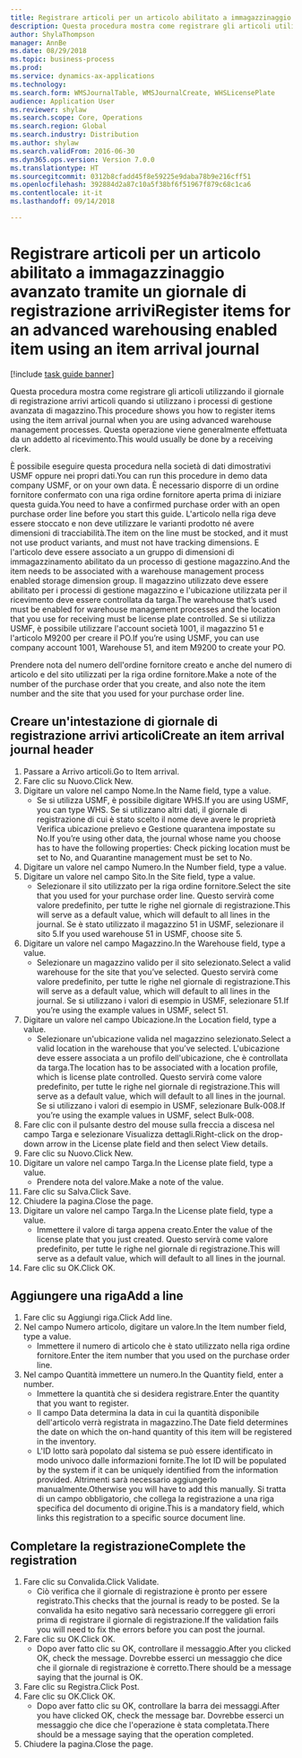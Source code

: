 ```yaml
--- 
title: Registrare articoli per un articolo abilitato a immagazzinaggio avanzato tramite un giornale di registrazione arrivi
description: Questa procedura mostra come registrare gli articoli utilizzando il giornale di registrazione arrivi articoli quando si utilizzano i processi di gestione avanzata di magazzino.
author: ShylaThompson
manager: AnnBe
ms.date: 08/29/2018
ms.topic: business-process
ms.prod: 
ms.service: dynamics-ax-applications
ms.technology: 
ms.search.form: WMSJournalTable, WMSJournalCreate, WHSLicensePlate
audience: Application User
ms.reviewer: shylaw
ms.search.scope: Core, Operations
ms.search.region: Global
ms.search.industry: Distribution
ms.author: shylaw
ms.search.validFrom: 2016-06-30
ms.dyn365.ops.version: Version 7.0.0
ms.translationtype: HT
ms.sourcegitcommit: 0312b8cfadd45f8e59225e9daba78b9e216cff51
ms.openlocfilehash: 392884d2a87c10a5f38bf6f51967f879c68c1ca6
ms.contentlocale: it-it
ms.lasthandoff: 09/14/2018

---
```

# <a name="register-items-for-an-advanced-warehousing-enabled-item-using-an-item-arrival-journal"></a><span data-ttu-id="10340-103">Registrare articoli per un articolo abilitato a immagazzinaggio avanzato tramite un giornale di registrazione arrivi</span><span class="sxs-lookup"><span data-stu-id="10340-103">Register items for an advanced warehousing enabled item using an item arrival journal</span></span>

[!include [task guide banner](../../includes/task-guide-banner.md)]

<span data-ttu-id="10340-104">Questa procedura mostra come registrare gli articoli utilizzando il giornale di registrazione arrivi articoli quando si utilizzano i processi di gestione avanzata di magazzino.</span><span class="sxs-lookup"><span data-stu-id="10340-104">This procedure shows you how to register items using the item arrival journal when you are using advanced warehouse management processes.</span></span> <span data-ttu-id="10340-105">Questa operazione viene generalmente effettuata da un addetto al ricevimento.</span><span class="sxs-lookup"><span data-stu-id="10340-105">This would usually be done by a receiving clerk.</span></span> 

<span data-ttu-id="10340-106">È possibile eseguire questa procedura nella società di dati dimostrativi USMF oppure nei propri dati.</span><span class="sxs-lookup"><span data-stu-id="10340-106">You can run this procedure in demo data company USMF, or on your own data.</span></span> <span data-ttu-id="10340-107">È necessario disporre di un ordine fornitore confermato con una riga ordine fornitore aperta prima di iniziare questa guida.</span><span class="sxs-lookup"><span data-stu-id="10340-107">You need to have a confirmed purchase order with an open purchase order line before you start this guide.</span></span> <span data-ttu-id="10340-108">L'articolo nella riga deve essere stoccato e non deve utilizzare le varianti prodotto né avere dimensioni di tracciabilità.</span><span class="sxs-lookup"><span data-stu-id="10340-108">The item on the line must be stocked, and it must not use product variants, and must not have tracking dimensions.</span></span> <span data-ttu-id="10340-109">E l'articolo deve essere associato a un gruppo di dimensioni di immagazzinamento abilitato da un processo di gestione magazzino.</span><span class="sxs-lookup"><span data-stu-id="10340-109">And the item needs to be associated with a warehouse management process enabled storage dimension group.</span></span> <span data-ttu-id="10340-110">Il magazzino utilizzato deve essere abilitato per i processi di gestione magazzino e l'ubicazione utilizzata per il ricevimento deve essere controllata da targa.</span><span class="sxs-lookup"><span data-stu-id="10340-110">The warehouse that’s used must be enabled for warehouse management processes and the location that you use for receiving must be license plate controlled.</span></span> <span data-ttu-id="10340-111">Se si utilizza USMF, è possibile utilizzare l'account società 1001, il magazzino 51 e l'articolo M9200 per creare il PO.</span><span class="sxs-lookup"><span data-stu-id="10340-111">If you’re using USMF, you can use company account 1001, Warehouse 51, and item M9200 to create your PO.</span></span> 

<span data-ttu-id="10340-112">Prendere nota del numero dell'ordine fornitore creato e anche del numero di articolo e del sito utilizzati per la riga ordine fornitore.</span><span class="sxs-lookup"><span data-stu-id="10340-112">Make a note of the number of the purchase order that you create, and also note the item number and the site that you used for your purchase order line.</span></span>


## <a name="create-an-item-arrival-journal-header"></a><span data-ttu-id="10340-113">Creare un'intestazione di giornale di registrazione arrivi articoli</span><span class="sxs-lookup"><span data-stu-id="10340-113">Create an item arrival journal header</span></span>
1. <span data-ttu-id="10340-114">Passare a Arrivo articoli.</span><span class="sxs-lookup"><span data-stu-id="10340-114">Go to Item arrival.</span></span>
2. <span data-ttu-id="10340-115">Fare clic su Nuovo.</span><span class="sxs-lookup"><span data-stu-id="10340-115">Click New.</span></span>
3. <span data-ttu-id="10340-116">Digitare un valore nel campo Nome.</span><span class="sxs-lookup"><span data-stu-id="10340-116">In the Name field, type a value.</span></span>
    * <span data-ttu-id="10340-117">Se si utilizza USMF, è possibile digitare WHS.</span><span class="sxs-lookup"><span data-stu-id="10340-117">If you are using USMF, you can type WHS.</span></span> <span data-ttu-id="10340-118">Se si utilizzano altri dati, il giornale di registrazione di cui è stato scelto il nome deve avere le proprietà Verifica ubicazione prelievo e Gestione quarantena impostate su No.</span><span class="sxs-lookup"><span data-stu-id="10340-118">If you’re using other data, the journal whose name you choose has to have the following properties: Check picking location must be set to No, and Quarantine management must be set to No.</span></span>  
4. <span data-ttu-id="10340-119">Digitare un valore nel campo Numero.</span><span class="sxs-lookup"><span data-stu-id="10340-119">In the Number field, type a value.</span></span>
5. <span data-ttu-id="10340-120">Digitare un valore nel campo Sito.</span><span class="sxs-lookup"><span data-stu-id="10340-120">In the Site field, type a value.</span></span>
    * <span data-ttu-id="10340-121">Selezionare il sito utilizzato per la riga ordine fornitore.</span><span class="sxs-lookup"><span data-stu-id="10340-121">Select the site that you used for your purchase order line.</span></span> <span data-ttu-id="10340-122">Questo servirà come valore predefinito, per tutte le righe nel giornale di registrazione.</span><span class="sxs-lookup"><span data-stu-id="10340-122">This will serve as a default value, which will default to all lines in the journal.</span></span> <span data-ttu-id="10340-123">Se è stato utilizzato il magazzino 51 in USMF, selezionare il sito 5.</span><span class="sxs-lookup"><span data-stu-id="10340-123">If you used warehouse 51 in USMF, choose site 5.</span></span>  
6. <span data-ttu-id="10340-124">Digitare un valore nel campo Magazzino.</span><span class="sxs-lookup"><span data-stu-id="10340-124">In the Warehouse field, type a value.</span></span>
    * <span data-ttu-id="10340-125">Selezionare un magazzino valido per il sito selezionato.</span><span class="sxs-lookup"><span data-stu-id="10340-125">Select a valid warehouse for the site that you’ve selected.</span></span> <span data-ttu-id="10340-126">Questo servirà come valore predefinito, per tutte le righe nel giornale di registrazione.</span><span class="sxs-lookup"><span data-stu-id="10340-126">This will serve as a default value, which will default to all lines in the journal.</span></span> <span data-ttu-id="10340-127">Se si utilizzano i valori di esempio in USMF, selezionare 51.</span><span class="sxs-lookup"><span data-stu-id="10340-127">If you’re using the example values in USMF, select 51.</span></span>  
7. <span data-ttu-id="10340-128">Digitare un valore nel campo Ubicazione.</span><span class="sxs-lookup"><span data-stu-id="10340-128">In the Location field, type a value.</span></span>
    * <span data-ttu-id="10340-129">Selezionare un'ubicazione valida nel magazzino selezionato.</span><span class="sxs-lookup"><span data-stu-id="10340-129">Select a valid location in the warehouse that you’ve selected.</span></span> <span data-ttu-id="10340-130">L'ubicazione deve essere associata a un profilo dell'ubicazione, che è controllata da targa.</span><span class="sxs-lookup"><span data-stu-id="10340-130">The location has to be associated with a location profile, which is license plate controlled.</span></span> <span data-ttu-id="10340-131">Questo servirà come valore predefinito, per tutte le righe nel giornale di registrazione.</span><span class="sxs-lookup"><span data-stu-id="10340-131">This will serve as a default value, which will default to all lines in the journal.</span></span> <span data-ttu-id="10340-132">Se si utilizzano i valori di esempio in USMF, selezionare Bulk-008.</span><span class="sxs-lookup"><span data-stu-id="10340-132">If you’re using the example values in USMF, select Bulk-008.</span></span>  
8. <span data-ttu-id="10340-133">Fare clic con il pulsante destro del mouse sulla freccia a discesa nel campo Targa e selezionare Visualizza dettagli.</span><span class="sxs-lookup"><span data-stu-id="10340-133">Right-click on the drop-down arrow in the License plate field and then select View details.</span></span>
9. <span data-ttu-id="10340-134">Fare clic su Nuovo.</span><span class="sxs-lookup"><span data-stu-id="10340-134">Click New.</span></span>
10. <span data-ttu-id="10340-135">Digitare un valore nel campo Targa.</span><span class="sxs-lookup"><span data-stu-id="10340-135">In the License plate field, type a value.</span></span>
    * <span data-ttu-id="10340-136">Prendere nota del valore.</span><span class="sxs-lookup"><span data-stu-id="10340-136">Make a note of the value.</span></span>  
11. <span data-ttu-id="10340-137">Fare clic su Salva.</span><span class="sxs-lookup"><span data-stu-id="10340-137">Click Save.</span></span>
12. <span data-ttu-id="10340-138">Chiudere la pagina.</span><span class="sxs-lookup"><span data-stu-id="10340-138">Close the page.</span></span>
13. <span data-ttu-id="10340-139">Digitare un valore nel campo Targa.</span><span class="sxs-lookup"><span data-stu-id="10340-139">In the License plate field, type a value.</span></span>
    * <span data-ttu-id="10340-140">Immettere il valore di targa appena creato.</span><span class="sxs-lookup"><span data-stu-id="10340-140">Enter the value of the license plate that you just created.</span></span> <span data-ttu-id="10340-141">Questo servirà come valore predefinito, per tutte le righe nel giornale di registrazione.</span><span class="sxs-lookup"><span data-stu-id="10340-141">This will serve as a default value, which will default to all lines in the journal.</span></span>  
14. <span data-ttu-id="10340-142">Fare clic su OK.</span><span class="sxs-lookup"><span data-stu-id="10340-142">Click OK.</span></span>

## <a name="add-a-line"></a><span data-ttu-id="10340-143">Aggiungere una riga</span><span class="sxs-lookup"><span data-stu-id="10340-143">Add a line</span></span>
1. <span data-ttu-id="10340-144">Fare clic su Aggiungi riga.</span><span class="sxs-lookup"><span data-stu-id="10340-144">Click Add line.</span></span>
2. <span data-ttu-id="10340-145">Nel campo Numero articolo, digitare un valore.</span><span class="sxs-lookup"><span data-stu-id="10340-145">In the Item number field, type a value.</span></span>
    * <span data-ttu-id="10340-146">Immettere il numero di articolo che è stato utilizzato nella riga ordine fornitore.</span><span class="sxs-lookup"><span data-stu-id="10340-146">Enter the item number that you used on the purchase order line.</span></span>  
3. <span data-ttu-id="10340-147">Nel campo Quantità immettere un numero.</span><span class="sxs-lookup"><span data-stu-id="10340-147">In the Quantity field, enter a number.</span></span>
    * <span data-ttu-id="10340-148">Immettere la quantità che si desidera registrare.</span><span class="sxs-lookup"><span data-stu-id="10340-148">Enter the quantity that you want to register.</span></span>  
    * <span data-ttu-id="10340-149">Il campo Data determina la data in cui la quantità disponibile dell'articolo verrà registrata in magazzino.</span><span class="sxs-lookup"><span data-stu-id="10340-149">The Date field determines the date on which the on-hand quantity of this item will be registered in the inventory.</span></span>  
    * <span data-ttu-id="10340-150">L'ID lotto sarà popolato dal sistema se può essere identificato in modo univoco dalle informazioni fornite.</span><span class="sxs-lookup"><span data-stu-id="10340-150">The lot ID will be populated by the system if it can be uniquely identified from the information provided.</span></span> <span data-ttu-id="10340-151">Altrimenti sarà necessario aggiungerlo manualmente.</span><span class="sxs-lookup"><span data-stu-id="10340-151">Otherwise you will have to add this manually.</span></span> <span data-ttu-id="10340-152">Si tratta di un campo obbligatorio, che collega la registrazione a una riga specifica del documento di origine.</span><span class="sxs-lookup"><span data-stu-id="10340-152">This is a mandatory field, which links this registration to a specific source document line.</span></span>  

## <a name="complete-the-registration"></a><span data-ttu-id="10340-153">Completare la registrazione</span><span class="sxs-lookup"><span data-stu-id="10340-153">Complete the registration</span></span>
1. <span data-ttu-id="10340-154">Fare clic su Convalida.</span><span class="sxs-lookup"><span data-stu-id="10340-154">Click Validate.</span></span>
    * <span data-ttu-id="10340-155">Ciò verifica che il giornale di registrazione è pronto per essere registrato.</span><span class="sxs-lookup"><span data-stu-id="10340-155">This checks that the journal is ready to be posted.</span></span> <span data-ttu-id="10340-156">Se la convalida ha esito negativo sarà necessario correggere gli errori prima di registrare il giornale di registrazione.</span><span class="sxs-lookup"><span data-stu-id="10340-156">If the validation fails you will need to fix the errors before you can post the journal.</span></span>  
2. <span data-ttu-id="10340-157">Fare clic su OK.</span><span class="sxs-lookup"><span data-stu-id="10340-157">Click OK.</span></span>
    * <span data-ttu-id="10340-158">Dopo aver fatto clic su OK, controllare il messaggio.</span><span class="sxs-lookup"><span data-stu-id="10340-158">After you clicked OK, check the message.</span></span> <span data-ttu-id="10340-159">Dovrebbe esserci un messaggio che dice che il giornale di registrazione è corretto.</span><span class="sxs-lookup"><span data-stu-id="10340-159">There should be a message saying that the journal is OK.</span></span>  
3. <span data-ttu-id="10340-160">Fare clic su Registra.</span><span class="sxs-lookup"><span data-stu-id="10340-160">Click Post.</span></span>
4. <span data-ttu-id="10340-161">Fare clic su OK.</span><span class="sxs-lookup"><span data-stu-id="10340-161">Click OK.</span></span>
    * <span data-ttu-id="10340-162">Dopo aver fatto clic su OK, controllare la barra dei messaggi.</span><span class="sxs-lookup"><span data-stu-id="10340-162">After you have clicked OK, check the message bar.</span></span> <span data-ttu-id="10340-163">Dovrebbe esserci un messaggio che dice che l'operazione è stata completata.</span><span class="sxs-lookup"><span data-stu-id="10340-163">There should be a message saying that the operation completed.</span></span>  
5. <span data-ttu-id="10340-164">Chiudere la pagina.</span><span class="sxs-lookup"><span data-stu-id="10340-164">Close the page.</span></span>


